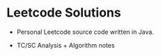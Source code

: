 # Leetcode Solutions

* Personal Leetcode source code written in Java.

* TC/SC Analysis + Algorithm notes 
